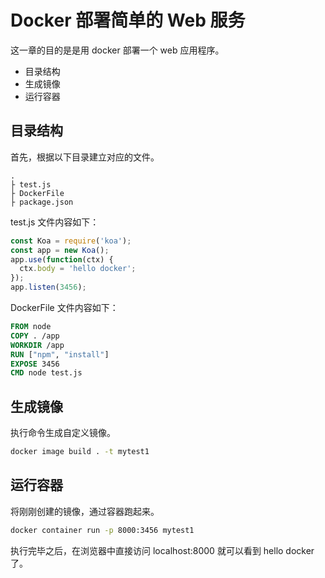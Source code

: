 # Docker 部署简单的 Web 服务

这一章的目的是是用 docker 部署一个 web 应用程序。

- 目录结构
- 生成镜像
- 运行容器

## 目录结构

首先，根据以下目录建立对应的文件。

```dir
.
├ test.js
├ DockerFile
├ package.json
```

test.js 文件内容如下：

```js
const Koa = require('koa');
const app = new Koa();
app.use(function(ctx) {
  ctx.body = 'hello docker';
});
app.listen(3456);
```

DockerFile 文件内容如下：

```dockerfile
FROM node
COPY . /app
WORKDIR /app
RUN ["npm", "install"]
EXPOSE 3456
CMD node test.js
```

## 生成镜像

执行命令生成自定义镜像。

```sh
docker image build . -t mytest1
```

## 运行容器

将刚刚创建的镜像，通过容器跑起来。

```sh
docker container run -p 8000:3456 mytest1
```

执行完毕之后，在浏览器中直接访问 localhost:8000 就可以看到 hello docker 了。
